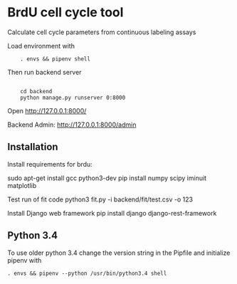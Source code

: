 # BrdU cell cycle tool

Calculate cell cycle parameters from continuous labeling assays

Load environment with
```
	. envs && pipenv shell
```


Then run backend server
```

	cd backend
	python manage.py runserver 0:8000
```
	
Open http://127.0.0.1:8000/

Backend Admin:
http://127.0.0.1:8000/admin


## Installation
Install requirements for brdu:

sudo apt-get install gcc python3-dev
pip install numpy scipy iminuit matplotlib

Test run of fit code
python3 fit.py -i backend/fit/test.csv -o 123

Install Django web framework
pip install django django-rest-framework

## Python 3.4

To use older python 3.4 change the version string in the Pipfile
and initialize pipenv with
```
. envs && pipenv --python /usr/bin/python3.4 shell
```
